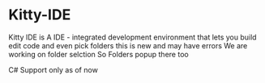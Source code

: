 # Kitty-IDE
Kitty IDE
is A IDE - integrated development environment
that lets you build edit code
and even pick folders this is new and may have errors
We are working on folder selction So Folders popup there too

C# Support only as of now
